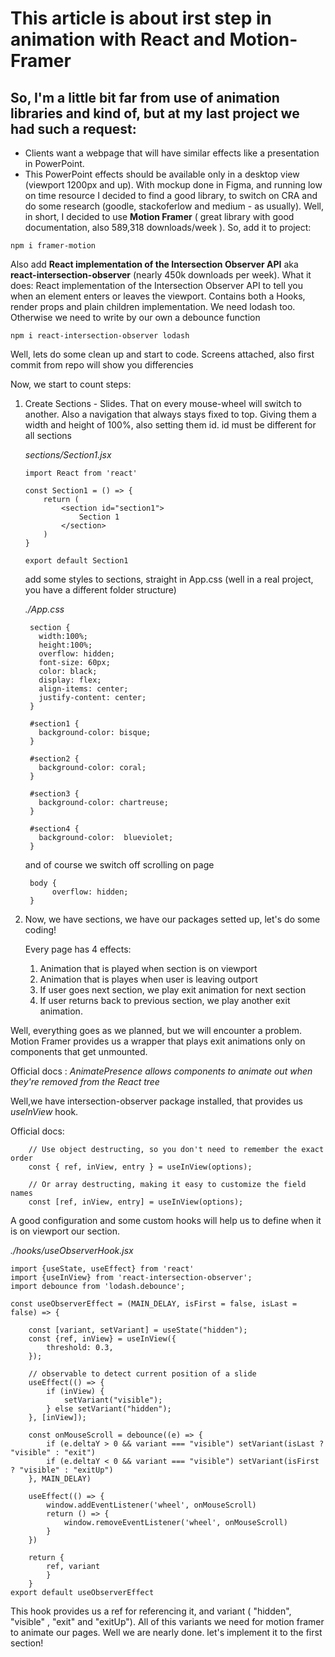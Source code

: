 # **This article is about irst step in animation with React and Motion-Framer**
## So, I'm a little bit far from use of animation libraries and kind of, but at my last project we had such a request:
 - Clients want a webpage that will have similar effects like a presentation in PowerPoint.
 - This PowerPoint effects should be available only in a desktop view (viewport 1200px and up).
With mockup done in Figma, and running low on time resource I decided to find a good library, to switch on CRA and do some research (goodle, stackoferlow and medium - as usually).
Well, in short, I decided to use **Motion Framer** ( great library with good documentation, also 589,318 downloads/week ).
So, add it to  project:

```
npm i framer-motion
```

 Also add  **React implementation of the Intersection Observer API** aka  **react-intersection-observer** (nearly 450k downloads per week). What it does: 
React implementation of the Intersection Observer API to tell you when an element enters or leaves the viewport. Contains both a Hooks, render props and plain children implementation. We need lodash too. Otherwise we need to write by our own a debounce function

```
npm i react-intersection-observer lodash
```

Well, lets do some clean up and start to code. 
Screens attached, also first commit from repo will show you differencies

Now, we start to count steps:
1. Create Sections - Slides. That on every mouse-wheel will switch to another. Also a navigation that always stays fixed to top. 
Giving them a width and height of 100%, also setting them id. id must be different for all sections 

    *sections/Section1.jsx*

    ```
    import React from 'react'
    
    const Section1 = () => {
        return (
            <section id="section1">
                Section 1
            </section>
        )
    }
    
    export default Section1
    
    ```
    add some styles to sections, straight in App.css (well in a real project, you have a different folder structure)

    *./App.css*

     
        section {
          width:100%;
          height:100%;
          overflow: hidden;
          font-size: 60px;
          color: black;
          display: flex;
          align-items: center;
          justify-content: center;
        }

        #section1 {
          background-color: bisque;
        }

        #section2 {
          background-color: coral;
        }

        #section3 {
          background-color: chartreuse;
        }

        #section4 {
          background-color:  blueviolet;
        }

    and of course we switch off scrolling on page 

        body {
             overflow: hidden;
        }

2. Now, we have sections, we have our packages setted up, let's do some coding!

    Every page has 4 effects: 
    1. Animation that is played when section is on viewport
    2. Animation that is playes when user is leaving outport
    3. If user goes next section, we play exit animation  for next section
    4. If user returns back to previous section, we play another exit animation.

 Well, everything goes as we planned, but we will encounter a problem. Motion Framer     provides us a wrapper that plays exit animations only on components that get unmounted.

Official docs : *AnimatePresence allows components to animate out when they're removed  from the React tree*

Well,we have intersection-observer package installed, that provides us *useInView* hook.

Official docs: 

        // Use object destructing, so you don't need to remember the exact order
        const { ref, inView, entry } = useInView(options);

        // Or array destructing, making it easy to customize the field names
        const [ref, inView, entry] = useInView(options);

A good configuration and some custom hooks will help us to define when it is on viewport our section.

*./hooks/useObserverHook.jsx*

    import {useState, useEffect} from 'react'
    import {useInView} from 'react-intersection-observer';
    import debounce from 'lodash.debounce';

    const useObserverEffect = (MAIN_DELAY, isFirst = false, isLast = false) => {

        const [variant, setVariant] = useState("hidden");
        const {ref, inView} = useInView({
            threshold: 0.3,
        });

        // observable to detect current position of a slide
        useEffect(() => {
            if (inView) {
                setVariant("visible");
            } else setVariant("hidden");
        }, [inView]);

        const onMouseScroll = debounce((e) => {
            if (e.deltaY > 0 && variant === "visible") setVariant(isLast ? "visible" : "exit")
            if (e.deltaY < 0 && variant === "visible") setVariant(isFirst ? "visible" : "exitUp")
        }, MAIN_DELAY)

        useEffect(() => {
            window.addEventListener('wheel', onMouseScroll)
            return () => {
                window.removeEventListener('wheel', onMouseScroll)
            }
        })

        return {
            ref, variant
            }
        }
    export default useObserverEffect

This hook provides us a ref for referencing it, and variant ( "hidden", "visible" , "exit" and "exitUp"). All of this variants we need for motion framer to animate our pages.
Well we are nearly done. let's implement it to the first section!